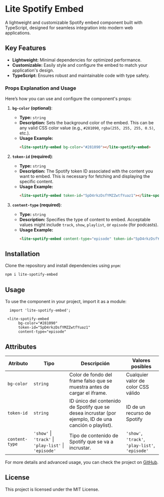 
# Lite Spotify Embed

A lightweight and customizable Spotify embed component built with TypeScript, designed for seamless integration into modern web applications.

## Key Features

- **Lightweight:** Minimal dependencies for optimized performance.
- **Customizable:** Easily style and configure the embed to match your application's design.
- **TypeScript:** Ensures robust and maintainable code with type safety.


### Props Explanation and Usage

Here’s how you can use and configure the component's props:

1. **`bg-color` (optional)**: 
   - **Type:** `string`
   - **Description:** Sets the background color of the embed. This can be any valid CSS color value (e.g., `#281090`, `rgba(255, 255, 255, 0.5)`, etc.).
   - **Usage Example:**
     ```html
     <lite-spotify-embed bg-color="#281090"></lite-spotify-embed>
     ```

2. **`token-id` (required)**:
   - **Type:** `string`
   - **Description:** The Spotify token ID associated with the content you want to embed. This is necessary for fetching and displaying the specific content.
   - **Usage Example:**
     ```html
     <lite-spotify-embed token-id="5pD4rkzDsfYMZZwtfYuaz1"></lite-spotify-embed>
     ```

3. **`content-type` (required)**:
   - **Type:** `string`
   - **Description:** Specifies the type of content to embed. Acceptable values might include `track`, `show`, `playlist`, or `episode` (for podcasts).
   - **Usage Example:**
     ```html
     <lite-spotify-embed content-type="episode" token-id="5pD4rkzDsfYMZZwtfYuaz1"></lite-spotify-embed>
     ```
     
## Installation

Clone the repository and install dependencies using `pnpm`:

```bash
npm i lite-spotify-embed
```
## Usage
To use the component in your project, import it as a module:
```
  import 'lite-spotify-embed';

 <lite-spotify-embed
      bg-color="#281090"
      token-id="5pD4rkzDsfYMZZwtfYuaz1"
      content-type="episode"
```
## Attributes

| **Atributo**    | **Tipo**                              | **Descripción**                                                                                     | **Valores posibles**                  |
|-----------------|---------------------------------------|-----------------------------------------------------------------------------------------------------|---------------------------------------|
| `bg-color`      | `string`                              | Color de fondo del frame falso que se muestra antes de cargar el iframe.                             | Cualquier valor de color CSS válido   |
| `token-id`      | `string`                              | ID único del contenido de Spotify que se desea incrustar (por ejemplo, ID de una canción o playlist). | ID de un recurso de Spotify           |
| `content-type`  | `'show'` \| `'track'` \| `'play-list'` \| `'episode'` | Tipo de contenido de Spotify que se va a incrustar.                                                  | `'show'`, `'track'`, `'play-list'`, `'episode'` |


For more details and advanced usage, you can check the project on [GitHub](https://github.com/ferbbo/lite-spotify-embed).

## License
This project is licensed under the MIT License.
